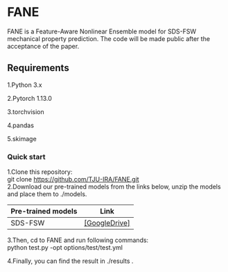 # FANE
FANE is a Feature-Aware Nonlinear Ensemble model for SDS-FSW mechanical property prediction. The code will be made public after the acceptance of the paper.
## Requirements
1.Python 3.x    

2.Pytorch 1.13.0  

3.torchvision  

4.pandas 

5.skimage

### Quick start
1.Clone this repository:  
git clone https://github.com/TJU-IRA/FANE.git  
2.Download our pre-trained models from the links below, unzip the models and place them to <td bgcolor=gray>./models. </td>

<table class="tg"><thead>
  <tr>
    <th class="tg-c3ow">Pre-trained models</th>
    <th class="tg-c3ow">Link</th>
  </tr></thead>
<tbody>
  <tr>
    <td class="tg-c3ow">SDS-FSW</td>
    <td class="tg-c3ow"><a href="https://drive.google.com/drive/folders/1jq6xowAfEymklsMCwllfrJ26723_yBcR?usp=sharing" target="_blank" rel="noopener noreferrer">[GoogleDrive]</a></td>
  </tr>

</tbody>
</table>

3.Then, cd to <td bgcolor=gray>FANE</td> and run  following commands:  
python test.py -opt options/test/test.yml

4.Finally, you can find the result in <td bgcolor=gray>./results .
